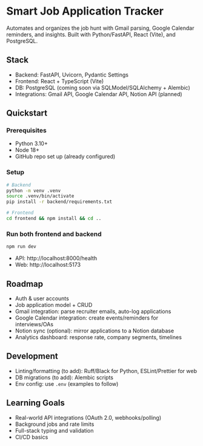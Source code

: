# Smart Job Application Tracker

Automates and organizes the job hunt with Gmail parsing, Google Calendar reminders, and insights. Built with Python/FastAPI, React (Vite), and PostgreSQL.

## Stack
- Backend: FastAPI, Uvicorn, Pydantic Settings
- Frontend: React + TypeScript (Vite)
- DB: PostgreSQL (coming soon via SQLModel/SQLAlchemy + Alembic)
- Integrations: Gmail API, Google Calendar API, Notion API (planned)

## Quickstart
### Prerequisites
- Python 3.10+
- Node 18+
- GitHub repo set up (already configured)

### Setup
```bash
# Backend
python -m venv .venv
source .venv/bin/activate
pip install -r backend/requirements.txt

# Frontend
cd frontend && npm install && cd ..
```

### Run both frontend and backend
```bash
npm run dev
```
- API: http://localhost:8000/health
- Web: http://localhost:5173

## Roadmap
- Auth & user accounts
- Job application model + CRUD
- Gmail integration: parse recruiter emails, auto-log applications
- Google Calendar integration: create events/reminders for interviews/OAs
- Notion sync (optional): mirror applications to a Notion database
- Analytics dashboard: response rate, company segments, timelines

## Development
- Linting/formatting (to add): Ruff/Black for Python, ESLint/Prettier for web
- DB migrations (to add): Alembic scripts
- Env config: use `.env` (examples to follow)

## Learning Goals
- Real-world API integrations (OAuth 2.0, webhooks/polling)
- Background jobs and rate limits
- Full-stack typing and validation
- CI/CD basics
